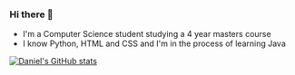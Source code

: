 ### Hi there 👋

- I'm a Computer Science student studying a 4 year masters course
- I know Python, HTML and CSS and I'm in the process of learning Java

[![Daniel's GitHub stats](https://github-readme-stats.vercel.app/api?username=junrsr)](https://github.com/anuraghazra/github-readme-stats)
<!--
**junrsr/junrsr** is a ✨ _special_ ✨ repository because its `README.md` (this file) appears on your GitHub profile.

Here are some ideas to get you started:

- 🔭 I’m currently working on ...
- 🌱 I’m currently learning ...
- 👯 I’m looking to collaborate on ...
- 🤔 I’m looking for help with ...
- 💬 Ask me about ...
- 📫 How to reach me: ...
- 😄 Pronouns: ...
- ⚡ Fun fact: ...
-->
